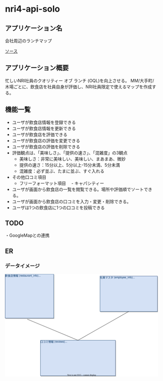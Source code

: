 # nri4-api-solo

## アプリケーション名
会社周辺のランチマップ

[ソース](https://github.com/kktarok28/nri4-api-solo)

## アプリケーション概要
忙しいNRI社員のクオリティー オブ ランチ (OQL)を向上させる。
MM/大手町/木場ごとに、飲食店を社員自身が評価し、NRI社員限定で使えるマップを作成する。

## 機能一覧
- ユーザが飲食店情報を登録できる
- ユーザが飲食店情報を更新できる
- ユーザが飲食店を評価できる
- ユーザが飲食店の評価を変更できる
- ユーザが飲食店の評価を削除できる
- 評価観点は、「美味しさ」、「提供の速さ」、「混雑度」の3観点
  - 美味しさ：非常に美味しい、美味しい、まあまあ、微妙
  - 提供の速さ：15分以上、5分以上-15分未満、5分未満
  - 混雑度：必ず並ぶ、たまに並ぶ、すぐ入れる
- その他口コミ項目
  - フリーフォーマット項目
　- キャパシティー
- ユーザが画面から飲食店の一覧を閲覧できる。場所や評価順でソートできる。
- ユーザが画面から飲食店の口コミを入力・変更・削除できる。
- ユーザは1つの飲食店に1つの口コミを投稿できる

## TODO
・GoogleMapとの連携

## ER
### データイメージ

![ER図](design/ER.svg)
